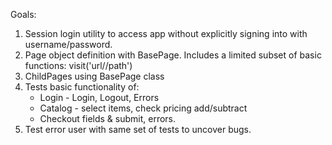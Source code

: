 Goals:

1. Session login utility to access app without explicitly signing into with username/password.
2. Page object definition with BasePage. Includes a limited subset of basic functions: visit('url//path')
3. ChildPages using BasePage class
4. Tests basic functionality of:
    * Login - Login, Logout, Errors
    * Catalog - select items, check pricing add/subtract
    * Checkout fields & submit, errors.
5. Test error user with same set of tests to uncover bugs.
